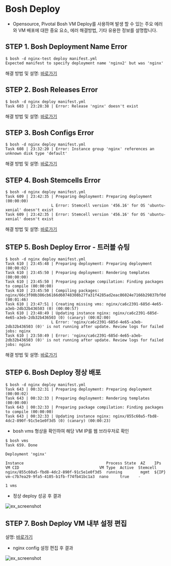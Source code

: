 # Bosh Deploy

- Opensource, Pivotal Bosh VM Deploy를 사용하며 발생 할 수 있는 주요 에러와 VM 배포에 대한 중요 요소, 에러 해결방법, 기타 유용한 정보를 설명합니다.


## STEP 1. Bosh Deployment Name Error

```
$ bosh -d nginx-test deploy manifest.yml
Expected manifest to specify deployment name 'nginx2' but was 'nginx'
```

해결 방법 및 설명: [바로가기]()


## STEP 2. Bosh Releases Error

```
$ bosh -d nginx deploy manifest.yml
Task 603 | 23:28:38 | Error: Release 'nginx' doesn't exist
```

해결 방법 및 설명: [바로가기]()

## STEP 3. Bosh Configs Error

```
$ bosh -d nginx deploy manifest.yml
Task 608 | 23:32:20 | Error: Instance group 'nginx' references an unknown disk type 'default'
```

해결 방법 및 설명: [바로가기]()


## STEP 4. Bosh Stemcells Error

```
$ bosh -d nginx deploy manifest.yml
Task 609 | 23:42:35 | Preparing deployment: Preparing deployment (00:00:00)
                    L Error: Stemcell version '456.16' for OS 'ubuntu-xenial' doesn't exist
Task 609 | 23:42:35 | Error: Stemcell version '456.16' for OS 'ubuntu-xenial' doesn't exist
```

해결 방법 및 설명: [바로가기]()

## STEP 5. Bosh Deploy Error - 트러블 슈팅

```
$ bosh -d nginx deploy manifest.yml
Task 610 | 23:45:48 | Preparing deployment: Preparing deployment (00:00:02)
Task 610 | 23:45:50 | Preparing deployment: Rendering templates (00:00:00)
Task 610 | 23:45:50 | Preparing package compilation: Finding packages to compile (00:00:00)
Task 610 | 23:45:50 | Compiling packages: nginx/66c3f00b386cb6166d60748308b27fa31f4285ad2eac86024e7166b29837bf0d (00:01:46)
Task 610 | 23:47:51 | Creating missing vms: nginx/ca6c2391-685d-4e65-a3eb-2db32b436503 (0) (00:00:57)
Task 610 | 23:48:49 | Updating instance nginx: nginx/ca6c2391-685d-4e65-a3eb-2db32b436503 (0) (canary) (00:02:00)
                    L Error: 'nginx/ca6c2391-685d-4e65-a3eb-2db32b436503 (0)' is not running after update. Review logs for failed jobs: nginx
Task 610 | 23:50:49 | Error: 'nginx/ca6c2391-685d-4e65-a3eb-2db32b436503 (0)' is not running after update. Review logs for failed jobs: nginx
```

해결 방법 및 설명: [바로가기]()


## STEP 6. Bosh Deploy 정상 배포

```
$ bosh -d nginx deploy manifest.yml
Task 643 | 00:32:31 | Preparing deployment: Preparing deployment (00:00:02)
Task 643 | 00:32:33 | Preparing deployment: Rendering templates (00:00:00)
Task 643 | 00:32:33 | Preparing package compilation: Finding packages to compile (00:00:00)
Task 643 | 00:32:33 | Updating instance nginx: nginx/855c60a5-fbd8-4dc2-890f-91c5e1e0f3d5 (0) (canary) (00:00:23)
```

- bosh vms 형상을 확인하여 해당 VM IP를 웹 브라우저로 확인

```
$ bosh vms
Task 659. Done

Deployment 'nginx'

Instance                                    Process State  AZ    IPs             VM CID                                   VM Type  Active  Stemcell
nginx/855c60a5-fbd8-4dc2-890f-91c5e1e0f3d5  running        mgmt  ${IP}  vm-c7b7ea29-9fa5-4105-b1fb-f74fb41bc1a3  nano     true    -

1 vms
```

- 정상 deploy 성공 후 결과

![ex_screenshot](./images/hello.PNG)

## STEP 7. Bosh Deploy VM 내부 설정 편집

설명: [바로가기]()

- nginx config 설정 편집 후 결과

![ex_screenshot](./images/hello.PNG)

